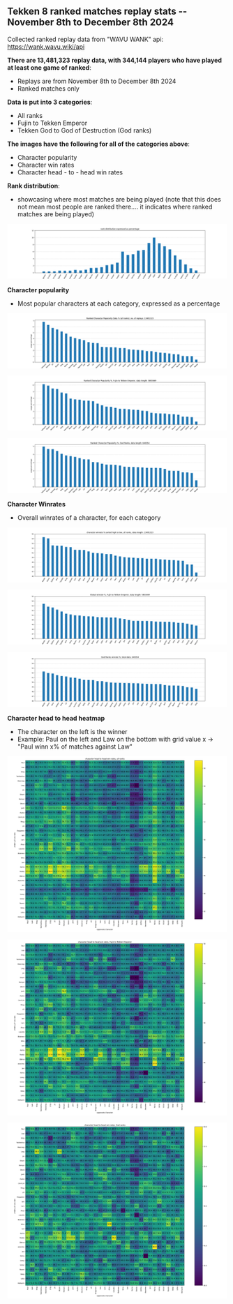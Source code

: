 ## Tekken 8 ranked matches replay stats -- November 8th to December 8th 2024

Collected ranked replay data from "WAVU WANK" api: https://wank.wavu.wiki/api

**There are 13,481,323 replay data, with 344,144 players who have played at least one game of ranked**:
- Replays are from November 8th to December 8th 2024
- Ranked matches only

**Data is put into 3 categories**:
- All ranks
- Fujin to Tekken Emperor
- Tekken God to God of Destruction (God ranks)

**The images have the following for all of the categories above**:
- Character popularity
- Character win rates
- Character head - to - head win rates


**Rank distribution**: 
- showcasing where most matches are being played (note that this does not mean most people are ranked there.... it indicates where ranked matches are being played)

![replay distribution](./pics/Rank_dist.png "character popularity, all ranks")


**Character popularity**
- Most popular characters at each category, expressed as a percentage

![All Ranks](./pics/char_pop_all.png "character popularity, all ranks")

![Fujin to Emperor](./pics/char_pop_fujin.png "char pop, Fujin to Emperor")

![God Ranks](./pics/char_pop_God.png "char pop, God Ranks")


**Character Winrates**
- Overall winrates of a character, for each category

![All Ranks](./pics/char_winrate_all.png "character winrates, all ranks")

![Fujin to Emperor](./pics/char_win_fujin.png "char winrates, Fujin to Emperor")

![God Ranks](./pics/char_win_god.png "char winrates, God Ranks")


**Character head to head heatmap**
- The character on the left is the winner
- Example: Paul on the left and Law on the bottom with grid value x -> "Paul winn x% of matches against Law"


![All Ranks](./pics/heatmap_all.png "character head to heads, all ranks")

![Fujin to Emperor](./pics/heatmap_fujin.png "character head to heads, Fujin to Emperor")

![God Ranks](./pics/heatmap_god.png "character head to heads, God Ranks")